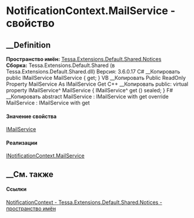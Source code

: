 # NotificationContext.MailService - свойство
##  __Definition
 **Пространство имён:**
[Tessa.Extensions.Default.Shared.Notices](N_Tessa_Extensions_Default_Shared_Notices.htm)  
 **Сборка:** Tessa.Extensions.Default.Shared (в
Tessa.Extensions.Default.Shared.dll) Версия: 3.6.0.17
C# __Копировать
     public IMailService MailService { get; }
VB __Копировать
     Public ReadOnly Property MailService As IMailService
    	Get
C++ __Копировать
     public:
    virtual property IMailService^ MailService {
    	IMailService^ get () sealed;
    }
F# __Копировать
     abstract MailService : IMailService with get
    override MailService : IMailService with get
#### Значение свойства
[IMailService](T_Tessa_Notices_IMailService.htm)
#### Реализации
[INotificationContext.MailService](P_Tessa_Extensions_Default_Shared_Notices_INotificationContext_MailService.htm)  
##  __См. также
#### Ссылки
[NotificationContext -
](T_Tessa_Extensions_Default_Shared_Notices_NotificationContext.htm)
[Tessa.Extensions.Default.Shared.Notices - пространство
имён](N_Tessa_Extensions_Default_Shared_Notices.htm)
